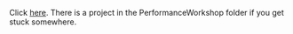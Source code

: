 Click [here](https://sebivenlo.github.io/PerformanceTesting/).
There is a project in the PerformanceWorkshop folder if you get stuck somewhere.
